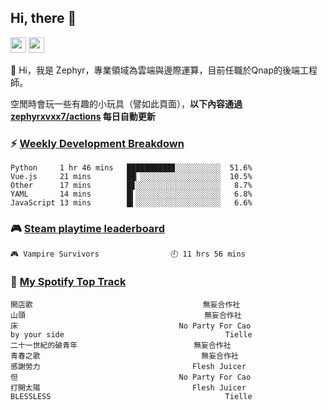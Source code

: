<!--
**zephyrxvxx7/zephyrxvxx7** is a ✨ _special_ ✨ repository because its `README.md` (this file) appears on your GitHub profile.

Here are some ideas to get you started:

- 🔭 I’m currently working on ...
- 🌱 I’m currently learning ...
- 👯 I’m looking to collaborate on ...
- 🤔 I’m looking for help with ...
- 💬 Ask me about ...
- 📫 How to reach me: ...
- 😄 Pronouns: ...
- ⚡ Fun fact: ...
-->

## Hi, there 👋

<a href="https://www.instagram.com/zephyrxvxx7/"><img src="https://img.shields.io/badge/instagram-3f729b?&style=for-the-badge&logo=instagram&logoColor=white" height=25></a>
<a href="https://zephyrxvxx7.me/"><img src="https://img.shields.io/badge/blog-gray?&style=for-the-badge&logo=hexo&logoColor=white" height=25></a>

👋 Hi，我是 Zephyr，專業領域為雲端與邊際運算，目前任職於Qnap的後端工程師。

空閒時會玩一些有趣的小玩具（譬如此頁面），**以下內容通過 [zephyrxvxx7/actions](https://github.com/zephyrxvxx7/zephyrxvxx7/actions) 每日自動更新**

### ⚡ [Weekly Development Breakdown](https://gist.github.com/zephyrxvxx7/ee1787313f0772b51494d051b5edde7f)

<!-- code_time start -->

```text
Python     1 hr 46 mins   ██████████▊░░░░░░░░░░  51.6%
Vue.js     21 mins        ██▏░░░░░░░░░░░░░░░░░░  10.5%
Other      17 mins        █▊░░░░░░░░░░░░░░░░░░░   8.7%
YAML       14 mins        █▍░░░░░░░░░░░░░░░░░░░   6.8%
JavaScript 13 mins        █▍░░░░░░░░░░░░░░░░░░░   6.6%
```

<!-- code_time end -->

### 🎮 [Steam playtime leaderboard](https://gist.github.com/zephyrxvxx7/f77b8978877f959b69d84723c43a4a64)

<!-- steam_time start -->

```text
🎮 Vampire Survivors                🕘 11 hrs 56 mins
```

<!-- steam_time end -->

### 🎵 [My Spotify Top Track](https://gist.github.com/zephyrxvxx7/fe159fde5ec9ebea27e03dd63a71e78f)

<!-- spotify_track start -->

```text
開店歌                                      無妄合作社
山頭                                        無妄合作社
床                                    No Party For Cao
by your side                                    Tielle
二十一世紀的破青年                          無妄合作社
青春之歌                                    無妄合作社
感謝勞力                                  Flesh Juicer
但                                    No Party For Cao
打開太陽                                  Flesh Juicer
BLESSLESS                                       Tielle
```

<!-- spotify_track end -->
